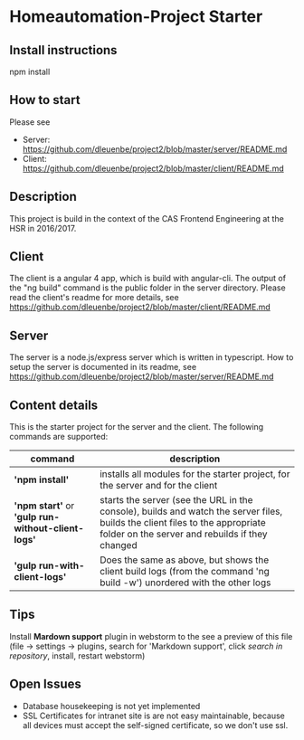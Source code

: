 # Homeautomation-Project Starter

## Install instructions
npm install

## How to start
Please see
+ Server: https://github.com/dleuenbe/project2/blob/master/server/README.md
+ Client: https://github.com/dleuenbe/project2/blob/master/client/README.md

## Description
This project is build in the context of the CAS Frontend Engineering at the HSR in 2016/2017.

## Client
The client is a angular 4 app, which is build with angular-cli. The output of the "ng build" command is the public folder in the server directory.
Please read the client's readme for more details, see https://github.com/dleuenbe/project2/blob/master/client/README.md

## Server
The server is a node.js/express server which is written in typescript. How to setup the server is documented in its readme, see
https://github.com/dleuenbe/project2/blob/master/server/README.md

## Content details
This is the starter project for the server and the client. The following commands are supported:

command | description
------- | ---
**'npm install'** | installs all modules for the starter project, for the server and for the client 
**'npm start'** or **'gulp run-without-client-logs'** | starts the server (see the URL in the console), builds and watch the server files, builds the client files to the appropriate folder on the server and rebuilds if they changed 
**'gulp run-with-client-logs'**  | Does the same as above, but shows the client build logs (from the command 'ng build -w') unordered with the other logs
 
## Tips
Install **Mardown support** plugin in webstorm to the see a preview of this file (file -> settings -> plugins, search for 'Markdown support', click *search in repository*, install, restart webstorm)

## Open Issues
+ Database housekeeping is not yet implemented
+ SSL Certificates for intranet site is are not easy maintainable, because all devices must accept the self-signed certificate, so we don't use ssl.
